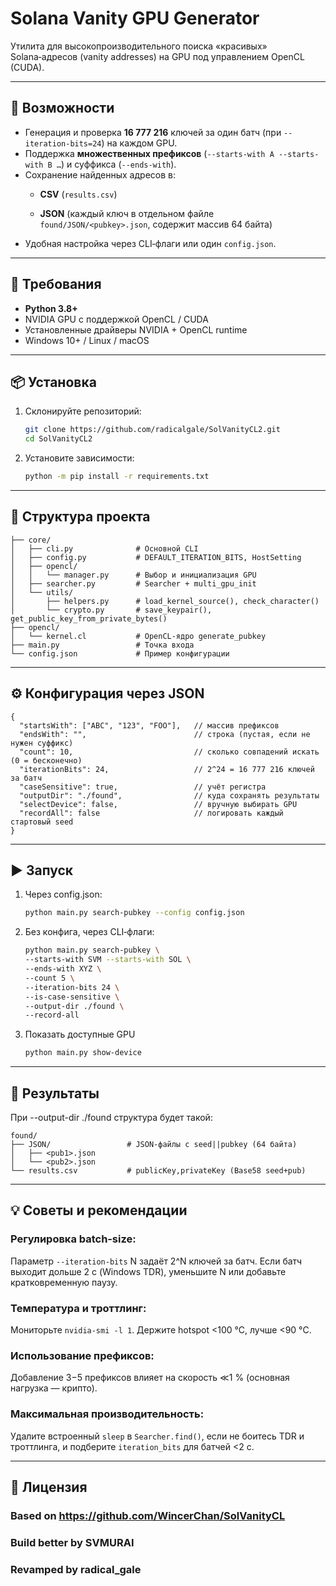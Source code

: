 # Solana Vanity GPU Generator

Утилита для высокопроизводительного поиска «красивых» Solana‑адресов (vanity addresses) на GPU под управлением OpenCL (CUDA).

---

## 🚀 Возможности

- Генерация и проверка **16 777 216** ключей за один батч (при `--iteration-bits=24`) на каждом GPU.
- Поддержка **множественных префиксов** (`--starts-with A --starts-with B …`) и суффикса (`--ends-with`).
- Сохранение найденных адресов в:
    - **CSV** (`results.csv`)

    - **JSON** (каждый ключ в отдельном файле `found/JSON/<pubkey>.json`, содержит массив 64 байта)
- Удобная настройка через CLI‑флаги или один `config.json`.

---

## 🔧 Требования

- **Python 3.8+**
- NVIDIA GPU с поддержкой OpenCL / CUDA
- Установленные драйверы NVIDIA + OpenCL runtime
- Windows 10+ / Linux / macOS

---

## 📦 Установка

1. Склонируйте репозиторий:
   ```bash
   git clone https://github.com/radicalgale/SolVanityCL2.git
   cd SolVanityCL2
   ```

2. Установите зависимости:
   ```bash
   python -m pip install -r requirements.txt
    ```
---

## 📂 Структура проекта 
```SolVanityCL/
├── core/
│   ├── cli.py              # Основной CLI
│   ├── config.py           # DEFAULT_ITERATION_BITS, HostSetting
│   ├── opencl/
│   │   └── manager.py      # Выбор и инициализация GPU
│   ├── searcher.py         # Searcher + multi_gpu_init
│   └── utils/
│       ├── helpers.py      # load_kernel_source(), check_character()
│       └── crypto.py       # save_keypair(), get_public_key_from_private_bytes()
├── opencl/
│   └── kernel.cl           # OpenCL‑ядро generate_pubkey
├── main.py                 # Точка входа
└── config.json             # Пример конфигурации
```
---

## ⚙️ Конфигурация через JSON

```
{
  "startsWith": ["ABC", "123", "FOO"],   // массив префиксов
  "endsWith": "",                        // строка (пустая, если не нужен суффикс)
  "count": 10,                           // сколько совпадений искать (0 = бесконечно)
  "iterationBits": 24,                   // 2^24 = 16 777 216 ключей за батч
  "caseSensitive": true,                 // учёт регистра
  "outputDir": "./found",                // куда сохранять результаты
  "selectDevice": false,                 // вручную выбирать GPU
  "recordAll": false                     // логировать каждый стартовый seed
}
```
---

## ▶️ Запуск

1. Через config.json:
   ```bash
   python main.py search-pubkey --config config.json
   ```
2. Без конфига, через CLI‑флаги:
    ```bash
    python main.py search-pubkey \
    --starts-with SVM --starts-with SOL \
    --ends-with XYZ \
    --count 5 \
    --iteration-bits 24 \
    --is-case-sensitive \
    --output-dir ./found \
    --record-all
    ```
3. Показать доступные GPU
    ```bash
    python main.py show-device
   ```
---

## 📂 Результаты

При --output-dir ./found структура будет такой:

```
found/
├── JSON/                 # JSON‑файлы с seed||pubkey (64 байта)
│   ├── <pub1>.json
│   └── <pub2>.json
└── results.csv           # publicKey,privateKey (Base58 seed+pub)
```

---

## 💡 Советы и рекомендации
### Регулировка batch‑size:
Параметр ```--iteration-bits``` N задаёт 2^N ключей за батч.
Если батч выходит дольше 2 с (Windows TDR), уменьшите N или добавьте кратковременную паузу.

### Температура и троттлинг:
Мониторьте ```nvidia-smi -l 1```. Держите hotspot <100 °C, лучше <90 °C.

### Использование префиксов:
Добавление 3−5 префиксов влияет на скорость ≪1 % (основная нагрузка — крипто).

### Максимальная производительность:
Удалите встроенный ```sleep``` в ```Searcher.find()```, если не боитесь TDR и троттлинга, и подберите ```iteration_bits``` для батчей <2 с.

---

## 📝 Лицензия
### Based on https://github.com/WincerChan/SolVanityCL
### Build better by SVMURAI
### Revamped by radical_gale